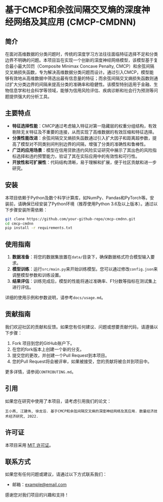 # 基于CMCP和余弦间隔交叉熵的深度神经网络及其应用 (CMCP-CMDNN)

## 简介

在面对高维数据的分类问题时，传统的深度学习方法往往面临特征选择不足和分类边界不明确的问题。本项目旨在实现一个创新的深度神经网络模型，该模型基于复合最小最大凹罚（Composite Minimax Concave Penalty, CMCP）和余弦间隔交叉熵损失函数，专为解决高维数据分类问题而设计。通过引入CMCP，模型能够有效地从高维数据中筛选出最有信息量的特征；而余弦间隔交叉熵损失函数则通过扩大分类边界的间隔来提高分类的准确率和稳健性。该模型特别适用于金融、生物信息学和社会科学等领域，能够为信用风险评估、疾病诊断和社会行为预测等问题提供强大的分析工具。

## 主要特点

- **特征选择性能**：CMCP通过考虑输入特征对第一隐藏层的权重分组结构，有效剔除无关特征及不重要的连接，从而实现了高维数据的有效压缩和特征选择。
- **分类性能改进**：余弦间隔交叉熵损失函数通过引入扩大因子和距离超参数，提高了模型对不同类别间判别边界的间隔，增强了分类的准确性和鲁棒性。
- **广泛的应用场景**：模型在信用贷款违约风险实证研究中展示了其出色的风险指标选择和违约预警能力，验证了其在实际应用中的有效性和可行性。
- **开放性和可扩展性**：代码结构清晰，易于理解和扩展，便于社区贡献和进一步研究。

## 安装

本项目依赖于Python及数个科学计算库，如NumPy、Pandas和PyTorch等。安装前，请确保已经安装了Python环境（推荐使用Python 3.6及以上版本）。通过以下步骤安装所需依赖：

```bash
git clone https://github.com/your-github-repo/cmcp-cmdnn.git
cd cmcp-cmdnn
pip install -r requirements.txt
```

## 使用指南

1. **数据准备**：将您的数据集放置在`data/`目录下，确保数据格式符合模型输入要求。
2. **模型训练**：运行`src/main.py`来开始训练模型。您可以通过修改`config.json`来调整模型参数和训练设置。
3. **结果评估**：训练完成后，模型的性能将通过准确率、F1分数等指标在测试集上进行评估。

详细的使用示例和参数说明，请参考`docs/usage.md`。

## 贡献指南

我们欢迎社区的贡献和反馈。如果您有任何建议、问题或想要贡献代码，请遵循以下步骤：

1. Fork 项目到您的GitHub账户下。
2. 在您的fork版本上创建一个新的分支。
3. 提交您的更改，并创建一个Pull Request到本项目。
4. 您的Pull Request将会被评审，如果被接受，您的贡献将被合并到项目中。

更多详情，请参阅`CONTRIBUTING.md`。

## 引用

如果您在研究中使用了本项目，请考虑引用我们的论文：

```
王小燕, 冮建伟, 徐龙滔. 基于CMCP和余弦间隔交叉熵的深度神经网络及其应用. 数量经济技术经济研究, 2022.
```

## 许可证

本项目采用 [MIT 许可证](LICENSE)。

## 联系方式

如果您有任何问题或建议，请通过以下方式联系我们：

- 邮箱：example@email.com

感谢您对我们项目的兴趣和支持！
